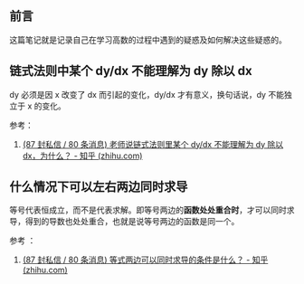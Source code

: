 ## 前言

这篇笔记就是记录自己在学习高数的过程中遇到的疑惑及如何解决这些疑惑的。

## 链式法则中某个 dy/dx 不能理解为 dy 除以 dx

dy 必须是因 x 改变了 dx 而引起的变化，dy/dx 才有意义，换句话说，dy 不能独立于 x 的变化。

参考：

1. [(87 封私信 / 80 条消息) 老师说链式法则里某个 dy/dx 不能理解为 dy 除以 dx，为什么？ - 知乎 (zhihu.com)](https://www.zhihu.com/question/66601481/answer/1431205499)

## 什么情况下可以左右两边同时求导

等号代表恒成立，而不是代表求解。即等号两边的**函数处处重合时**，才可以同时求导，得到的导数也处处重合，也就是说等号两边的函数是同一个。

参考 ：

1. [(87 封私信 / 80 条消息) 等式两边可以同时求导的条件是什么？ - 知乎 (zhihu.com)](https://www.zhihu.com/question/64168948)